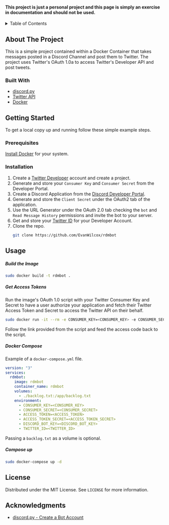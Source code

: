 <div id="top"></div>

#### **This project is just a personal project and this page is simply an exercise in documentation and should not be used.** 

<!-- TABLE OF CONTENTS -->
<details>
  <summary>Table of Contents</summary>
  <ol>
    <li>
      <a href="#about-the-project">About The Project</a>
      <ul>
        <li><a href="#built-with">Built With</a></li>
      </ul>
    </li>
    <li>
      <a href="#getting-started">Getting Started</a>
      <ul>
        <li><a href="#prerequisites">Prerequisites</a></li>
        <li><a href="#installation">Installation</a></li>
      </ul>
    </li>
    <li><a href="#usage">Usage</a></li>
    <li><a href="#license">License</a></li>
    <!-- <li><a href="#contact">Contact</a></li> -->
    <li><a href="#acknowledgments">Acknowledgments</a></li>
  </ol>
</details>



<!-- ABOUT THE PROJECT -->
## About The Project

This is a simple project contained within a Docker Container that takes messages posted in a Discord Channel and post them to Twitter. The project uses Twitter's OAuth 1.0a to access Twitter's Developer API and post tweets. 





### Built With

* [discord.py](https://discordpy.readthedocs.io/en/stable)
* [Twitter API](https://developer.twitter.com/en/products/twitter-api)
* [Docker](https://www.docker.com/)



<!-- GETTING STARTED -->
## Getting Started

To get a local copy up and running follow these simple example steps.



### Prerequisites

[Install Docker](https://docs.docker.com/get-docker/) for your system. 



### Installation

1. Create a [Twitter Developer](https://developer.twitter.com/en) account and create a project. 
2. Generate and store your `Consumer Key` and `Consumer Secret` from the Developer Portal. 
3. Create a Discord Application from the [Discord Developer Portal](https://discord.com/developers/applications).
4. Generate and store the `Client Secret` under the OAuth2 tab of the application. 
5. Use the URL Generator under the OAuth 2.0 tab checking the `bot` and `Read Message History` permissions and invite the bot to your server. 
6. Get and store your [Twitter ID](https://tweeterid.com/) for your Developer Account. 
3. Clone the repo.
   ```sh
   git clone https://github.com/EvanWilcox/rdmbot
   ```



<!-- USAGE EXAMPLES -->
## Usage

##### Build the Image

```sh
sudo docker build -t rdmbot .
```

##### Get Access Tokens

Run the image's OAuth 1.0 script with your Twitter Consumer Key and Secret to have a user authorize your application and fetch their Twitter Access Token and Secret to access the Twitter API on their behalf. 

```sh
sudo docker run -it --rm -e CONSUMER_KEY=<CONSUMER_KEY> -e CONSUMER_SECRET=<CONSUMER_SECRET> rdmbot auth.py
```

Follow the link provided from the script and feed the access code back to the script. 

#####  Docker Compose

Example of a `docker-compose.yml` file. 

```yml
version: "3"
services:
  rdmbot:
    image: rdmbot
    container_name: rdmbot
    volumes:
      - ./backlog.txt:/app/backlog.txt
    environment:
      - CONSUMER_KEY=<CONSUMER_KEY>
      - CONSUMER_SECRET=<CONSUMER_SECRET>
      - ACCESS_TOKEN=<ACCESS_TOKEN>
      - ACCESS_TOKEN_SECRET=<ACCESS_TOKEN_SECRET>
      - DISCORD_BOT_KEY=<DISCORD_BOT_KEY>
      - TWITTER_ID=<TWITTER_ID>
```

Passing a `backlog.txt` as a volume is optional. 

##### Compose up
```sh
sudo docker-compose up -d
```



<!-- LICENSE -->
## License

Distributed under the MIT License. See `LICENSE` for more information.



<!-- CONTACT -->
<!--
## Contact

Your Name - [@your_twitter](https://twitter.com/your_username) - email@example.com
Project Link: [https://github.com/your_username/repo_name](https://github.com/your_username/repo_name)
-->



<!-- ACKNOWLEDGMENTS -->
## Acknowledgments

* [discord.py - Create a Bot Account](https://discordpy.readthedocs.io/en/stable/discord.html)
